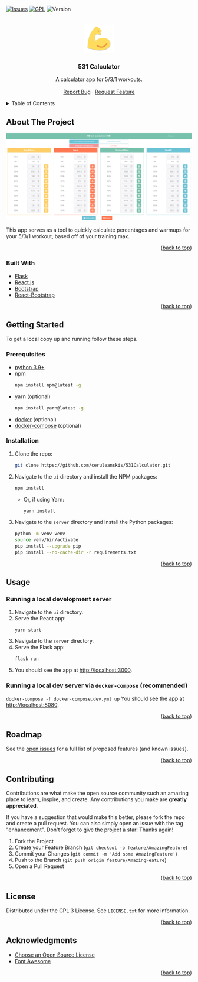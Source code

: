 [![Issues][issues-shield]][issues-url]
[![GPL][license-shield]][license-url]
![Version][version-badge]


<!-- PROJECT LOGO -->
<br />
<div align="center">
  <a href="https://github.com/ceruleanskis/531Calculator">
    <img src="ui/public/android-chrome-192x192.png" alt="Logo" width="80" height="80">
  </a>

<h3 align="center">531 Calculator</h3>

  <p align="center">
    A calculator app for 5/3/1 workouts.
    <br />
    <br />
    <a href="https://github.com/ceruleanskis/531Calculator/issues">Report Bug</a>
    ·
    <a href="https://github.com/ceruleanskis/531Calculator/issues">Request Feature</a>
  </p>
</div>



<!-- TABLE OF CONTENTS -->
<details>
  <summary>Table of Contents</summary>
  <ol>
    <li>
      <a href="#about-the-project">About The Project</a>
      <ul>
        <li><a href="#built-with">Built With</a></li>
      </ul>
    </li>
    <li>
      <a href="#getting-started">Getting Started</a>
      <ul>
        <li><a href="#prerequisites">Prerequisites</a></li>
        <li><a href="#installation">Installation</a></li>
      </ul>
    </li>
    <li><a href="#usage">Usage</a></li>
    <li><a href="#roadmap">Roadmap</a></li>
    <li><a href="#contributing">Contributing</a></li>
    <li><a href="#license">License</a></li>
    <li><a href="#acknowledgments">Acknowledgments</a></li>
  </ol>
</details>



<!-- ABOUT THE PROJECT -->

## About The Project

[![Product Name Screen Shot][preview]]()

This app serves as a tool to quickly calculate percentages and warmups for your 5/3/1 workout, based off of your
training max.

<p align="right">(<a href="#top">back to top</a>)</p>

### Built With

* [Flask](https://flask.palletsprojects.com/en/2.0.x/)
* [React.js](https://reactjs.org/)
* [Bootstrap](https://getbootstrap.com)
* [React-Bootstrap](https://react-bootstrap.github.io/)

<p align="right">(<a href="#top">back to top</a>)</p>



<!-- GETTING STARTED -->

## Getting Started

To get a local copy up and running follow these steps.

### Prerequisites

* [python 3.9+](https://wiki.python.org/moin/BeginnersGuide/Download)
* npm
  ```sh
  npm install npm@latest -g
  ```
* yarn (optional)
  ```sh
  npm install yarn@latest -g
  ```
* [docker](https://docs.docker.com/engine/install/) (optional)
* [docker-compose](https://docs.docker.com/compose/install/) (optional)

### Installation

1. Clone the repo:
   ```sh
   git clone https://github.com/ceruleanskis/531Calculator.git
   ```
2. Navigate to the `ui` directory and install the NPM packages:
   ```sh
   npm install
   ```
    - Or, if using Yarn:
       ```sh
       yarn install
       ```
3. Navigate to the `server` directory and install the Python packages:
    ```sh
    python -m venv venv
    source venv/bin/activate
    pip install --upgrade pip
    pip install --no-cache-dir -r requirements.txt
    ```

<p align="right">(<a href="#top">back to top</a>)</p>



<!-- USAGE EXAMPLES -->

## Usage

### Running a local development server

1. Navigate to the `ui` directory.
2. Serve the React app:
   ```sh
   yarn start
   ```
3. Navigate to the `server` directory.
4. Serve the Flask app:
   ```sh
   flask run
   ```
5. You should see the app at [http://localhost:3000](http://localhost:3000).

### Running a local dev server via `docker-compose` (recommended)

`docker-compose -f docker-compose.dev.yml up`
You should see the app at [http://localhost:8080](http://localhost:8080).

<p align="right">(<a href="#top">back to top</a>)</p>



<!-- ROADMAP -->

## Roadmap

See the [open issues](https://github.com/ceruleanskis/531Calculator/issues) for a full list of proposed features (and
known issues).

<p align="right">(<a href="#top">back to top</a>)</p>


<!-- CONTRIBUTING -->

## Contributing

Contributions are what make the open source community such an amazing place to learn, inspire, and create. Any
contributions you make are **greatly appreciated**.

If you have a suggestion that would make this better, please fork the repo and create a pull request. You can also
simply open an issue with the tag "enhancement". Don't forget to give the project a star! Thanks again!

1. Fork the Project
2. Create your Feature Branch (`git checkout -b feature/AmazingFeature`)
3. Commit your Changes (`git commit -m 'Add some AmazingFeature'`)
4. Push to the Branch (`git push origin feature/AmazingFeature`)
5. Open a Pull Request

<p align="right">(<a href="#top">back to top</a>)</p>


<!-- LICENSE -->

## License

Distributed under the GPL 3 License. See `LICENSE.txt` for more information.

<p align="right">(<a href="#top">back to top</a>)</p>

<!-- ACKNOWLEDGMENTS -->

## Acknowledgments
* [Choose an Open Source License](https://choosealicense.com)
* [Font Awesome](https://fontawesome.com)

<p align="right">(<a href="#top">back to top</a>)</p>

<!-- MARKDOWN LINKS & IMAGES -->
<!-- https://www.markdownguide.org/basic-syntax/#reference-style-links -->

[preview]: preview.png
[issues-shield]: https://img.shields.io/github/issues/ceruleanskis/531Calculator.svg?style=for-the-badge

[issues-url]: https://github.com/ceruleanskis/531Calculator/issues

[license-shield]: https://img.shields.io/github/license/ceruleanskis/531Calculator.svg?style=for-the-badge

[license-url]: https://github.com/ceruleanskis/531Calculator/blob/master/LICENSE.txt

[version-badge]: https://img.shields.io/github/v/release/ceruleanskis/531Calculator?style=for-the-badge
